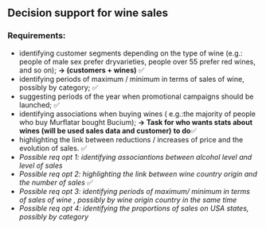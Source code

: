 ## Decision support for wine sales

### Requirements: 
- identifying customer segments depending on the type of wine (e.g.: people of male sex prefer dryvarieties, people over 55 prefer red wines, and so on); **-> (customers + wines)** ✅
- identifying periods of maximum / minimum in terms of sales of wine, possibly by category; ✅
- suggesting periods of the year when promotional campaigns should be launched; ✅
- identifying associations when buying wines ( e.g.:the majority of people who buy Murflatar bought Bucium);  **-> Task for who wants stats about wines (will be used sales data and customer)** **to do**✅
- highlighting the link between reductions / increases of price and the evolution of sales. ✅
- *Possible req opt 1: identifying associantions between alcohol level and level of sales*
- *Possible req opt 2: highlighting the link between wine country origin and the number of sales* ✅
- *Possible req opt 3: identifying periods of maximum/ minimum in terms of sales of wine , possibly by wine origin country in the same time*
- *Possible req opt 4: identifying the proportions of sales on USA states, possibly by category*